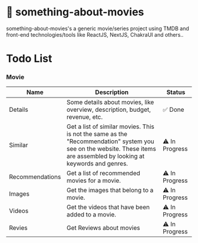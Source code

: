 # 🍿 something-about-movies
something-about-movies's a generic movie/series project using TMDB and front-end technologies/tools like ReactJS, NextJS, ChakraUI and others..

# Todo List

### Movie 
| Name | Description | Status |
| ---- | ----------- | ------ |
| Details | Some details about movies, like overview, description, budget, revenue, etc. | ✅ Done |
| Similar | Get a list of similar movies. This is not the same as the "Recommendation" system you see on the website. These items are assembled by looking at keywords and genres. | ⚠ In Progress |
| Recommendations |  Get a list of recommended movies for a movie. |  ⚠ In Progress | 
| Images | Get the images that belong to a movie. | ⚠ In Progress | 
| Videos | Get the videos that have been added to a movie. |  ⚠ In Progress | 
| Revies | Get Reviews about movies | ⚠ In Progress | 
